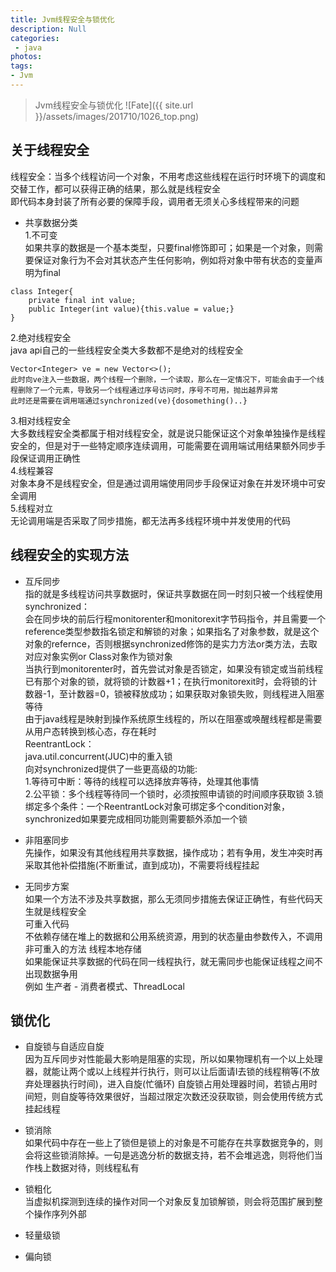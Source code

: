 ```yaml
---
title: Jvm线程安全与锁优化
description: Null
categories:
 - java
photos:
tags:
- Jvm
---
```


> Jvm线程安全与锁优化
![Fate]({{ site.url }}/assets/images/201710/1026_top.png)

## 关于线程安全
线程安全：当多个线程访问一个对象，不用考虑这些线程在运行时环境下的调度和交替工作，都可以获得正确的结果，那么就是线程安全<br/>
即代码本身封装了所有必要的保障手段，调用者无须关心多线程带来的问题
- 共享数据分类<br/>
1.不可变<br/>
如果共享的数据是一个基本类型，只要final修饰即可；如果是一个对象，则需要保证对象行为不会对其状态产生任何影响，例如将对象中带有状态的变量声明为final
```
class Integer{
	private final int value;
	public Integer(int value){this.value = value;}
}
```
2.绝对线程安全<br/>
java api自己的一些线程安全类大多数都不是绝对的线程安全
```
Vector<Integer> ve = new Vector<>();
此时向ve注入一些数据，两个线程一个删除，一个读取，那么在一定情况下，可能会由于一个线程删除了一个元素，导致另一个线程通过序号访问时，序号不可用，抛出越界异常
此时还是需要在调用端通过synchronized(ve){dosomething()..}
```
3.相对线程安全<br/>
大多数线程安全类都属于相对线程安全，就是说只能保证这个对象单独操作是线程安全的，但是对于一些特定顺序连续调用，可能需要在调用端试用结果额外同步手段保证调用正确性<br/>
4.线程兼容<br/>
对象本身不是线程安全，但是通过调用端使用同步手段保证对象在并发环境中可安全调用<br/>
5.线程对立<br/>
无论调用端是否采取了同步措施，都无法再多线程环境中并发使用的代码<br/>

## 线程安全的实现方法
- 互斥同步<br/>
指的就是多线程访问共享数据时，保证共享数据在同一时刻只被一个线程使用<br/>
synchronized：<br/>
会在同步块的前后行程monitorenter和monitorexit字节码指令，并且需要一个reference类型参数指名锁定和解锁的对象；如果指名了对象参数，就是这个对象的refernce，否则根据synchronized修饰的是实力方法or类方法，去取对应对象实例or Class对象作为锁对象<br/>
当执行到monitorenter时，首先尝试对象是否锁定，如果没有锁定或当前线程已有那个对象的锁，就将锁的计数器+1；在执行monitorexit时，会将锁的计数器-1，至计数器=0，锁被释放成功；如果获取对象锁失败，则线程进入阻塞等待<br/>
由于java线程是映射到操作系统原生线程的，所以在阻塞或唤醒线程都是需要从用户态转换到核心态，存在耗时<br/>
ReentrantLock：<br/>
java.util.concurrent(JUC)中的重入锁<br/>
向对synchronized提供了一些更高级的功能:<br/>
1.等待可中断：等待的线程可以选择放弃等待，处理其他事情<br/>
2.公平锁：多个线程等待同一个锁时，必须按照申请锁的时间顺序获取锁
3.锁绑定多个条件：一个ReentrantLock对象可绑定多个condition对象，synchronized如果要完成相同功能则需要额外添加一个锁<br/>

- 非阻塞同步<br/>
先操作，如果没有其他线程用共享数据，操作成功；若有争用，发生冲突时再采取其他补偿措施(不断重试，直到成功)，不需要将线程挂起

- 无同步方案<br/>
如果一个方法不涉及共享数据，那么无须同步措施去保证正确性，有些代码天生就是线程安全<br/>
可重入代码<br/>
不依赖存储在堆上的数据和公用系统资源，用到的状态量由参数传入，不调用非可重入的方法
线程本地存储<br/>
如果能保证共享数据的代码在同一线程执行，就无需同步也能保证线程之间不出现数据争用<br/>
例如 生产者 - 消费者模式、ThreadLocal<br/>

## 锁优化
- 自旋锁与自适应自旋<br/>
因为互斥同步对性能最大影响是阻塞的实现，所以如果物理机有一个以上处理器，就能让两个或以上线程并行执行，则可以让后面请I去锁的线程稍等(不放弃处理器执行时间)，进入自旋(忙循环)
自旋锁占用处理器时间，若锁占用时间短，则自旋等待效果很好，当超过限定次数还没获取锁，则会使用传统方式挂起线程

- 锁消除<br/>
如果代码中存在一些上了锁但是锁上的对象是不可能存在共享数据竞争的，则会将这些锁消除掉。一句是逃逸分析的数据支持，若不会堆逃逸，则将他们当作栈上数据对待，则线程私有

- 锁粗化<br/>
当虚拟机探测到连续的操作对同一个对象反复加锁解锁，则会将范围扩展到整个操作序列外部

- 轻量级锁<br/>

- 偏向锁<br/>

